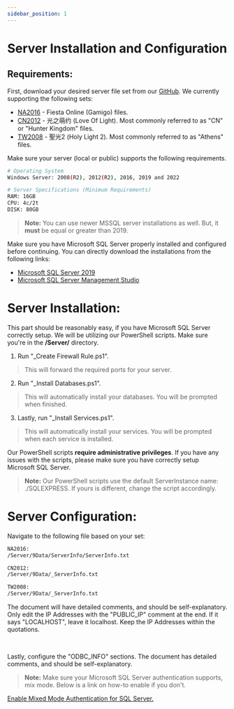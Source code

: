 ```yaml
---
sidebar_position: 1
---
```


# Server Installation and Configuration

## Requirements:

First, download your desired server file set from our [GitHub](https://github.com/FiestaHeroes/). We currently supporting the following sets:
* [NA2016](https://github.com/FiestaHeroes/NA2016/) - Fiesta Online (Gamigo) files.
* [CN2012](https://github.com/FiestaHeroes/CN2012/) - 光之萌约 (Love Of Light). Most commonly referred to as "CN" or "Hunter Kingdom" files.
* [TW2008](https://github.com/FiestaHeroes/TW2008/) - 聖光2 (Holy Light 2). Most commonly referred to as "Athens" files.

Make sure your server (local or public) supports the following requirements.
```bash
# Operating System
Windows Server: 2008(R2), 2012(R2), 2016, 2019 and 2022

# Server Specifications (Minimum Requirements)
RAM: 16GB
CPU: 4c/2t
DISK: 80GB
```

> **Note:**
> You can use newer MSSQL server installations as well. But, it **must** be equal or greater than 2019.

Make sure you have Microsoft SQL Server properly installed and configured before continuing. You can directly download the installations from the following links:
*	[Microsoft SQL Server 2019](https://go.microsoft.com/fwlink/p/?linkid=866658)
*	[Microsoft SQL Server Management Studio](https://aka.ms/ssmsfullsetup)

# Server Installation:
This part should be reasonably easy, if you have Microsoft SQL Server correctly setup. We will be utilizing our PowerShell scripts. Make sure you're in the **/Server/** directory.
1. Run "_Create Firewall Rule.ps1".
> This will forward the required ports for your server.

2. Run "_Install Databases.ps1".
> This will automatically install your databases. You will be prompted when finished.

3. Lastly, run "_Install Services.ps1".
> This will automatically install your services. You will be prompted when each service is installed.

Our PowerShell scripts **require administrative privileges**. If you have any issues with the scripts, please make sure you have correctly setup Microsoft SQL Server.
> **Note:**
> Our PowerShell scripts use the default ServerInstance name: ./SQLEXPRESS. If yours is different, change the script accordingly.

# Server Configuration:

Navigate to the following file based on your set:
```bash
NA2016:
/Server/9Data/ServerInfo/ServerInfo.txt

CN2012:
/Server/9Data/_ServerInfo.txt

TW2008:
/Server/9Data/_ServerInfo.txt
```
The document will have detailed comments, and should be self-explanatory. Only edit the IP Addresses with the "PUBLIC_IP" comment at the end. If it says "LOCALHOST", leave it localhost. Keep the IP Addresses within the quotations.

<br>

Lastly, configure the "ODBC_INFO" sections. The document has detailed comments, and should be self-explanatory.
> **Note:**
> Make sure your Microsoft SQL Server authentication supports, mix mode. Below is a link on how-to enable if you don't.

[Enable Mixed Mode Authentication for SQL Server.](https://trbonet.com/kb/enable-mixed-mode-authentication-for-sql-server/)